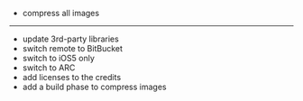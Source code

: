 * compress all images

---

* update 3rd-party libraries
* switch remote to BitBucket
* switch to iOS5 only
* switch to ARC
* add licenses to the credits
* add a build phase to compress images
